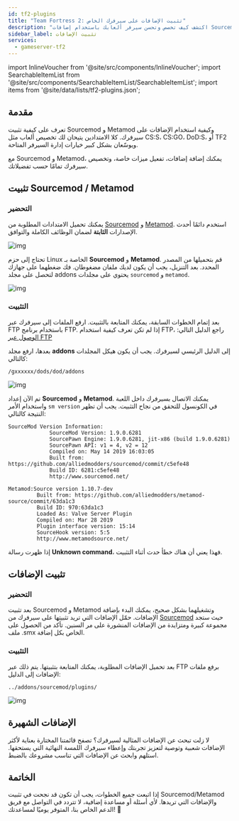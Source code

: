 ```yaml
---
id: tf2-plugins
title: "Team Fortress 2: تثبيت الإضافات على سيرفرك الخاص"
description: "اكتشف كيف تخصص وتحسن سيرفر ألعابك باستخدام إضافات Sourcemod و Metamod لإدارة وميزات أفضل → تعلّم المزيد الآن"
sidebar_label: تثبيت الإضافات
services:
  - gameserver-tf2
---
```


import InlineVoucher from '@site/src/components/InlineVoucher';
import SearchableItemList from '@site/src/components/SearchableItemList/SearchableItemList';
import items from '@site/data/lists/tf2-plugins.json';


## مقدمة

تعرف على كيفية تثبيت Sourcemod و Metamod وكيفية استخدام الإضافات على سيرفرك. كلا الامتدادين يتيحان لك تخصيص ألعاب مثل CS:S، CS:GO، DoD:S، أو TF2 ويوسّعان بشكل كبير خيارات إدارة السيرفر المتاحة.

مع Sourcemod و Metamod، يمكنك إضافة إضافات، تفعيل ميزات خاصة، وتخصيص سيرفرك تمامًا حسب تفضيلاتك.

<InlineVoucher />



## تثبيت Sourcemod / Metamod

### التحضير

يمكنك تحميل الامتدادات المطلوبة من [Sourcemod](https://sourcemod.net/) و [Metamod](https://www.sourcemm.net/downloads.php?branch=stable). استخدم دائمًا أحدث الإصدارات **الثابتة** لضمان الوظائف الكاملة والتوافق.

![img](https://screensaver01.zap-hosting.com/index.php/s/STp7pRgjYS4c4yg/preview)

تحتاج إلى حزم Linux الخاصة بـ **Sourcemod** و **Metamod**. قم بتحميلها من المصدر المحدد. بعد التنزيل، يجب أن يكون لديك ملفان مضغوطان. فك ضغطهما على جهازك لتحصل على مجلد addons يحتوي على مجلدات `sourcemod` و `metamod`.

![img](https://screensaver01.zap-hosting.com/index.php/s/WbxyRK8FM7GKxqt/preview)

### التثبيت

بعد إتمام الخطوات السابقة، يمكنك المتابعة بالتثبيت. ارفع الملفات إلى سيرفرك عبر FTP باستخدام برنامج FTP. إذا لم تكن تعرف كيفية استخدام FTP، راجع الدليل التالي: [الوصول عبر FTP](gameserver-ftpaccess.md)

بعدها، ارفع مجلد **addons** إلى الدليل الرئيسي لسيرفرك. يجب أن يكون هيكل المجلدات كالتالي:

```
/gxxxxxx/dods/dod/addons
```

![img](https://screensaver01.zap-hosting.com/index.php/s/JzWxPT3yP4zAsHz/preview)

تم الآن إعداد **Sourcemod** و **Metamod**. يمكنك الاتصال بسيرفرك داخل اللعبة واستخدام الأمر ``sm version`` في الكونسول للتحقق من نجاح التثبيت. يجب أن تظهر النتيجة كالتالي:

```
SourceMod Version Information:
             SourceMod Version: 1.9.0.6281
             SourcePawn Engine: 1.9.0.6281, jit-x86 (build 1.9.0.6281)
             SourcePawn API: v1 = 4, v2 = 12
             Compiled on: May 14 2019 16:03:05
             Built from: https://github.com/alliedmodders/sourcemod/commit/c5efe48
             Build ID: 6281:c5efe48
             http://www.sourcemod.net/
```
```             
Metamod:Source version 1.10.7-dev
         Built from: https://github.com/alliedmodders/metamod-source/commit/63da1c3
         Build ID: 970:63da1c3
         Loaded As: Valve Server Plugin
         Compiled on: Mar 28 2019
         Plugin interface version: 15:14
         SourceHook version: 5:5
         http://www.metamodsource.net/
```

إذا ظهرت رسالة **Unknown command**، فهذا يعني أن هناك خطأ حدث أثناء التثبيت.



## تثبيت الإضافات

### التحضير

بعد تثبيت Sourcemod و Metamod وتشغيلهما بشكل صحيح، يمكنك البدء بإضافة الإضافات. حمّل الإضافات التي تريد تثبيتها على سيرفرك من [Sourcemod](https://sourcemod.net/) حيث ستجد مجموعة كبيرة ومتزايدة من الإضافات المنشورة على مر السنين. تأكد من الحصول على ملف .smx الخاص بكل إضافة.

### التثبيت

بعد تحميل الإضافات المطلوبة، يمكنك المتابعة بتثبيتها. يتم ذلك عبر FTP برفع ملفات الإضافات إلى الدليل:

```
../addons/sourcemod/plugins/
```


![img](https://screensaver01.zap-hosting.com/index.php/s/A6E4cQCwQnoqTKc/preview)



## الإضافات الشهيرة
لا زلت تبحث عن الإضافات المثالية لسيرفرك؟ تصفح قائمتنا المختارة بعناية لأكثر الإضافات شعبية وتوصية لتعزيز تجربتك وإعطاء سيرفرك اللمسة النهائية التي يستحقها. استلهم وابحث عن الإضافات التي تناسب مشروعك بالضبط.
<SearchableItemList items={items} />


## الخاتمة

إذا اتبعت جميع الخطوات، يجب أن تكون قد نجحت في تثبيت Sourcemod/Metamod والإضافات التي تريدها. لأي أسئلة أو مساعدة إضافية، لا تتردد في التواصل مع فريق الدعم الخاص بنا، المتوفر يوميًا لمساعدتك! 🙂

<InlineVoucher />